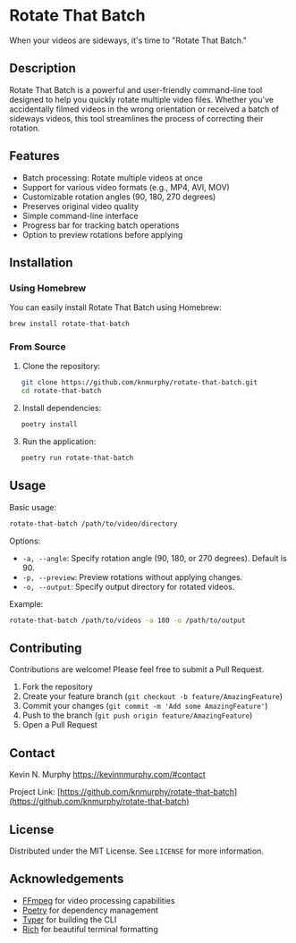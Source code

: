 # Rotate That Batch

When your videos are sideways, it's time to "Rotate That Batch."

## Description

Rotate That Batch is a powerful and user-friendly command-line tool designed to help you quickly rotate multiple video files. Whether you've accidentally filmed videos in the wrong orientation or received a batch of sideways videos, this tool streamlines the process of correcting their rotation.

## Features

- Batch processing: Rotate multiple videos at once
- Support for various video formats (e.g., MP4, AVI, MOV)
- Customizable rotation angles (90, 180, 270 degrees)
- Preserves original video quality
- Simple command-line interface
- Progress bar for tracking batch operations
- Option to preview rotations before applying

## Installation

### Using Homebrew

You can easily install Rotate That Batch using Homebrew:

```bash
brew install rotate-that-batch
```

### From Source

1. Clone the repository:

```bash
   git clone https://github.com/knmurphy/rotate-that-batch.git
   cd rotate-that-batch
   ```

2. Install dependencies:

```bash
   poetry install
   ```

3. Run the application:

```bash
   poetry run rotate-that-batch
   ```

## Usage

Basic usage:

```bash
rotate-that-batch /path/to/video/directory
```

Options:

- `-a, --angle`: Specify rotation angle (90, 180, or 270 degrees). Default is 90.
- `-p, --preview`: Preview rotations without applying changes.
- `-o, --output`: Specify output directory for rotated videos.

Example:

```bash
rotate-that-batch /path/to/videos -a 180 -o /path/to/output
```

## Contributing

Contributions are welcome! Please feel free to submit a Pull Request.

1. Fork the repository
2. Create your feature branch (`git checkout -b feature/AmazingFeature`)
3. Commit your changes (`git commit -m 'Add some AmazingFeature'`)
4. Push to the branch (`git push origin feature/AmazingFeature`)
5. Open a Pull Request

## Contact

Kevin N. Murphy <https://kevinnmurphy.com/#contact>

Project Link: [https://github.com/knmurphy/rotate-that-batch](https://github.com/knmurphy/rotate-that-batch)

## License

Distributed under the MIT License. See `LICENSE` for more information.

## Acknowledgements

- [FFmpeg](https://ffmpeg.org/) for video processing capabilities
- [Poetry](https://python-poetry.org/) for dependency management
- [Typer](https://typer.tiangolo.com/) for building the CLI
- [Rich](https://rich.readthedocs.io/) for beautiful terminal formatting
